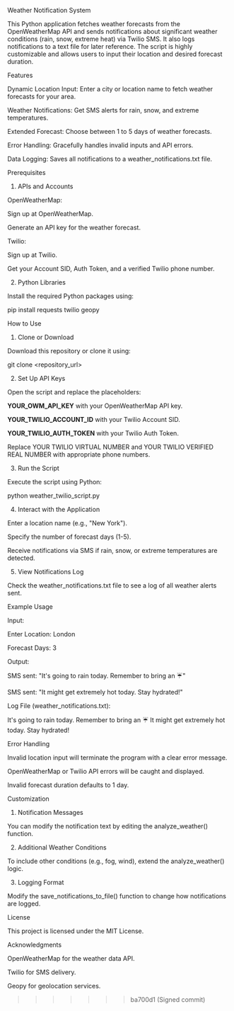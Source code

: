 Weather Notification System

This Python application fetches weather forecasts from the OpenWeatherMap API and sends notifications about significant weather conditions (rain, snow, extreme heat) via Twilio SMS. It also logs notifications to a text file for later reference. The script is highly customizable and allows users to input their location and desired forecast duration.

Features

Dynamic Location Input: Enter a city or location name to fetch weather forecasts for your area.

Weather Notifications: Get SMS alerts for rain, snow, and extreme temperatures.

Extended Forecast: Choose between 1 to 5 days of weather forecasts.

Error Handling: Gracefully handles invalid inputs and API errors.

Data Logging: Saves all notifications to a weather_notifications.txt file.

Prerequisites

1. APIs and Accounts

OpenWeatherMap:

Sign up at OpenWeatherMap.

Generate an API key for the weather forecast.

Twilio:

Sign up at Twilio.

Get your Account SID, Auth Token, and a verified Twilio phone number.

2. Python Libraries

Install the required Python packages using:

pip install requests twilio geopy

How to Use

1. Clone or Download

Download this repository or clone it using:

git clone <repository_url>

2. Set Up API Keys

Open the script and replace the placeholders:

__YOUR_OWM_API_KEY__ with your OpenWeatherMap API key.

__YOUR_TWILIO_ACCOUNT_ID__ with your Twilio Account SID.

__YOUR_TWILIO_AUTH_TOKEN__ with your Twilio Auth Token.

Replace YOUR TWILIO VIRTUAL NUMBER and YOUR TWILIO VERIFIED REAL NUMBER with appropriate phone numbers.

3. Run the Script

Execute the script using Python:

python weather_twilio_script.py

4. Interact with the Application

Enter a location name (e.g., "New York").

Specify the number of forecast days (1-5).

Receive notifications via SMS if rain, snow, or extreme temperatures are detected.

5. View Notifications Log

Check the weather_notifications.txt file to see a log of all weather alerts sent.

Example Usage

Input:

Enter Location: London

Forecast Days: 3

Output:

SMS sent: "It's going to rain today. Remember to bring an ☔️"

SMS sent: "It might get extremely hot today. Stay hydrated!"

Log File (weather_notifications.txt):

It's going to rain today. Remember to bring an ☔️
It might get extremely hot today. Stay hydrated!

Error Handling

Invalid location input will terminate the program with a clear error message.

OpenWeatherMap or Twilio API errors will be caught and displayed.

Invalid forecast duration defaults to 1 day.

Customization

1. Notification Messages

You can modify the notification text by editing the analyze_weather() function.

2. Additional Weather Conditions

To include other conditions (e.g., fog, wind), extend the analyze_weather() logic.

3. Logging Format

Modify the save_notifications_to_file() function to change how notifications are logged.

License

This project is licensed under the MIT License.

Acknowledgments

OpenWeatherMap for the weather data API.

Twilio for SMS delivery.

Geopy for geolocation services.
>>>>>>> ba700d1 (Signed commit)
